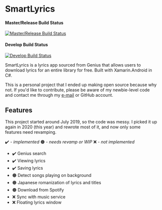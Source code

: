 # SmartLyrics
#### Master/Release Build Status
[![Master/Release Build Status](https://build.appcenter.ms/v0.1/apps/156f9bfa-35c8-4c77-bd2c-03eafd99e374/branches/master/badge)](https://appcenter.ms)
#### Develop Build Status
[![Develop Build Status](https://build.appcenter.ms/v0.1/apps/156f9bfa-35c8-4c77-bd2c-03eafd99e374/branches/develop/badge)](https://appcenter.ms)

SmartLyrics is a lyrics app sourced from Genius that allows users to download lyrics for an entire library for free. Built with Xamarin.Android in C#. 

This is a personal project that I ended up making open source because why not. If you'd like to contribute, please be aware of my newbie-level code and contact me through my [e-mail](mailto:samu-rodrigues@hotmail.com) or GitHub account.

## Features
This project started around July 2019, so the code was messy. I picked it up again in 2020 (this year) and rewrote most of it, and now only some features need revamping.

✔️ - *implemented*
🟠  - *needs revamp or WIP*
❌ - *not implemented*

 - ✔️ Genius search
 - ✔️ Viewing lyrics
 - ✔️ Saving lyrics
 - 🟠 Detect songs playing on background
 - 🟠 Japanese romanization of lyrics and titles
 - 🟠 Download from Spotify
 - ❌ Sync with music service
 - ❌ Floating lyrics window

